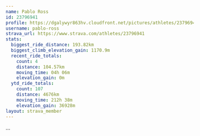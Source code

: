 ```yaml
---
name: Pablo Ross
id: 23796941
profile: https://dgalywyr863hv.cloudfront.net/pictures/athletes/23796941/14615399/1/large.jpg
username: pablo-ross
strava_url: https://www.strava.com/athletes/23796941
stats:
  biggest_ride_distance: 193.82km
  biggest_climb_elevation_gain: 1170.9m
  recent_ride_totals:
    count: 4
    distance: 104.57km
    moving_time: 04h 06m
    elevation_gain: 0m
  ytd_ride_totals:
    count: 107
    distance: 4676km
    moving_time: 212h 38m
    elevation_gain: 36928m
layout: strava_member
--- 
```

...
